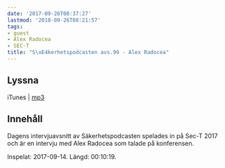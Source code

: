 ```yaml
---
date: '2017-09-26T08:37:27'
lastmod: '2018-09-26T08:21:57'
tags:
- guest
- Alex Radocea
- SEC-T
title: "S\xE4kerhetspodcasten avs.99 - Alex Radocea"
---
```

## Lyssna

iTunes \| [mp3](http://traffic.libsyn.com/sakerhetspodcasten/SEC-T_2017_Alex_Radocea.mp3)

## Innehåll

Dagens intervjuavsnitt av Säkerhetspodcasten spelades in på Sec-T 2017 och är en
intervju med Alex Radocea som talade på konferensen.

Inspelat: 2017-09-14. Längd: 00:10:19.
